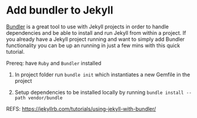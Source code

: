 # Add bundler to Jekyll

[Bundler](https://bundler.io/) is a great tool to use with Jekyll projects in order to handle dependencies and be able to install and run Jekyll from within a project. If you already have a Jekyll project running and want to simply add Bundler functionality you can be up an running in just a few mins with this quick tutorial.



Prereq: have `Ruby` and `Bundler` installed

1) In project folder run `bundle init` which instantiates a new Gemfile in the project

2) Setup dependencies to be installed locally by running ` bundle install --path vendor/bundle `





REFS: https://jekyllrb.com/tutorials/using-jekyll-with-bundler/ 